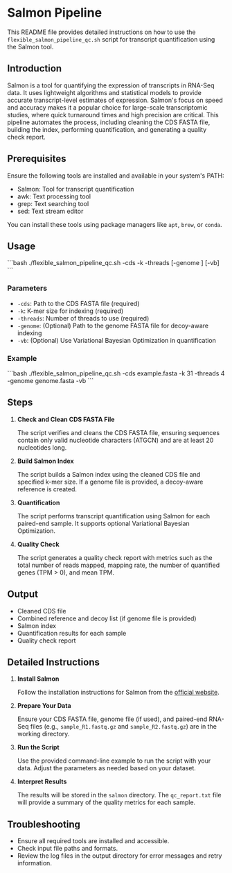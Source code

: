 # Salmon Pipeline

This README file provides detailed instructions on how to use the `flexible_salmon_pipeline_qc.sh` script for transcript quantification using the Salmon tool.

## Introduction

Salmon is a tool for quantifying the expression of transcripts in RNA-Seq data. It uses lightweight algorithms and statistical models to provide accurate transcript-level estimates of expression. Salmon's focus on speed and accuracy makes it a popular choice for large-scale transcriptomic studies, where quick turnaround times and high precision are critical. This pipeline automates the process, including cleaning the CDS FASTA file, building the index, performing quantification, and generating a quality check report.

## Prerequisites

Ensure the following tools are installed and available in your system's PATH:

- Salmon: Tool for transcript quantification
- awk: Text processing tool
- grep: Text searching tool
- sed: Text stream editor

You can install these tools using package managers like `apt`, `brew`, or `conda`.

## Usage

\`\`\`bash
./flexible_salmon_pipeline_qc.sh -cds <CDS file> -k <k-mer number> -threads <number of threads> [-genome <genome file>] [-vb]
\`\`\`

### Parameters

- `-cds`: Path to the CDS FASTA file (required)
- `-k`: K-mer size for indexing (required)
- `-threads`: Number of threads to use (required)
- `-genome`: (Optional) Path to the genome FASTA file for decoy-aware indexing
- `-vb`: (Optional) Use Variational Bayesian Optimization in quantification

### Example

\`\`\`bash
./flexible_salmon_pipeline_qc.sh -cds example.fasta -k 31 -threads 4 -genome genome.fasta -vb
\`\`\`

## Steps

1. **Check and Clean CDS FASTA File**

   The script verifies and cleans the CDS FASTA file, ensuring sequences contain only valid nucleotide characters (ATGCN) and are at least 20 nucleotides long.

2. **Build Salmon Index**

   The script builds a Salmon index using the cleaned CDS file and specified k-mer size. If a genome file is provided, a decoy-aware reference is created.

3. **Quantification**

   The script performs transcript quantification using Salmon for each paired-end sample. It supports optional Variational Bayesian Optimization.

4. **Quality Check**

   The script generates a quality check report with metrics such as the total number of reads mapped, mapping rate, the number of quantified genes (TPM > 0), and mean TPM.

## Output

- Cleaned CDS file
- Combined reference and decoy list (if genome file is provided)
- Salmon index
- Quantification results for each sample
- Quality check report

## Detailed Instructions

1. **Install Salmon**

   Follow the installation instructions for Salmon from the [official website](https://salmon.readthedocs.io/en/latest/).

2. **Prepare Your Data**

   Ensure your CDS FASTA file, genome file (if used), and paired-end RNA-Seq files (e.g., `sample_R1.fastq.gz` and `sample_R2.fastq.gz`) are in the working directory.

3. **Run the Script**

   Use the provided command-line example to run the script with your data. Adjust the parameters as needed based on your dataset.

4. **Interpret Results**

   The results will be stored in the `salmon` directory. The `qc_report.txt` file will provide a summary of the quality metrics for each sample.

## Troubleshooting

- Ensure all required tools are installed and accessible.
- Check input file paths and formats.
- Review the log files in the output directory for error messages and retry information.
